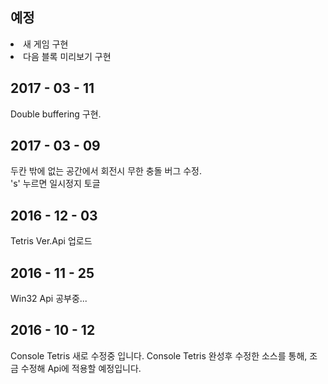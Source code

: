 <h2>예정</h2>
<li>새 게임 구현</li>
<li>다음 블록 미리보기 구현</li>

2017 - 03 - 11
--------------------------------------------------------
Double buffering 구현.

2017 - 03 - 09
--------------------------------------------------------
두칸 밖에 없는 공간에서 회전시 무한 충돌 버그 수정.<br/>
's' 누르면 일시정지 토글

2016 - 12 - 03
--------------------------------------------------------
Tetris Ver.Api 업로드

2016 - 11 - 25
--------------------------------------------------------
Win32 Api 공부중...

2016 - 10 - 12
--------------------------------------------------------
Console Tetris 새로 수정중 입니다.
Console Tetris 완성후 수정한 소스를 통해, 조금 수정해 Api에 적용할 예정입니다.
